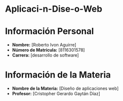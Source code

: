 # Aplicaci-n-Dise-o-Web
# Información Personal

- **Nombre:** [Roberto Ivon Aguirre]
- **Número de Matrícula:** [8116301578]
- **Carrera:** [desarrollo de software]

# Información de la Materia

- **Nombre de la Materia:** [Diseño de aplicaciones web]
- **Profesor:** [Cristopher Gerardo Gaytán Díaz]
